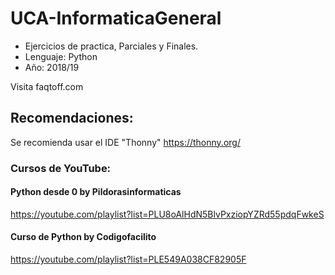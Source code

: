 # UCA-InformaticaGeneral

- Ejercicios de practica, Parciales y Finales.
- Lenguaje: Python
- Año: 2018/19

Visita faqtoff.com

## Recomendaciones:
Se recomienda usar el IDE "Thonny" https://thonny.org/

### Cursos de YouTube:
#### Python desde 0 by Pildorasinformaticas
https://youtube.com/playlist?list=PLU8oAlHdN5BlvPxziopYZRd55pdqFwkeS

#### Curso de Python by Codigofacilito
https://youtube.com/playlist?list=PLE549A038CF82905F
